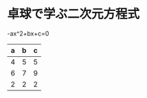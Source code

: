 卓球で学ぶ二次元方程式
====

-ax^2+bx+c=0

| a | b | c |
|---|---|---|
| 4 | 5 | 5 |
| 6 | 7 | 9 |
| 2 | 2 | 2 |
